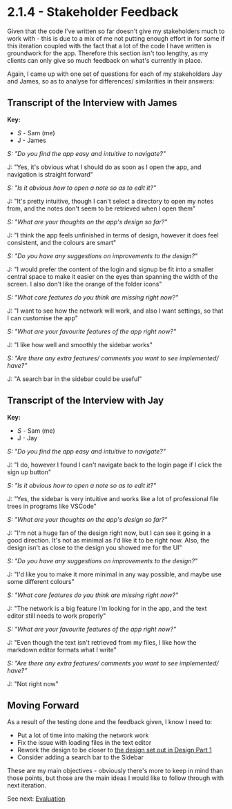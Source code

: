 # 2.1.4 - Stakeholder Feedback

Given that the code I've written so far doesn't give my stakeholders much to work with - this is due to a mix of me not putting enough effort in for some if this iteration coupled with the fact that a lot of the code I have written is groundwork for the app. Therefore this section isn't too lengthy, as my clients can only give so much feedback on what's currently in place.

Again, I came up with one set of questions for each of my stakeholders Jay and James, so as to analyse for differences/ similarities in their answers:

## Transcript of the Interview with James

**Key:**

- _S_ - Sam (me)
- J - James

_S: "Do you find the app easy and intuitive to navigate?"_

J: "Yes, it's obvious what I should do as soon as I open the app, and navigation is straight forward"

_S: "Is it obvious how to open a note so as to edit it?"_

J: "It's pretty intuitive, though I can't select a directory to open my notes from, and the notes don't seem to be retrieved when I open them"

_S: "What are your thoughts on the app's design so far?"_

J: "I think the app feels unfinished in terms of design, however it does feel consistent, and the colours are smart"

_S: "Do you have any suggestions on improvements to the design?"_

J: "I would prefer the content of the login and signup be fit into a smaller central space to make it easier on the eyes than spanning the width of the screen. I also don't like the orange of the folder icons"

_S: "What core features do you think are missing right now?"_

J: "I want to see how the network will work, and also I want settings, so that I can customise the app"

_S: "What are your favourite features of the app right now?"_

J: "I like how well and smoothly the sidebar works"

_S: "Are there any extra features/ comments you want to see implemented/ have?"_

J: "A search bar in the sidebar could be useful"

## Transcript of the Interview with Jay

**Key:**

- _S_ - Sam (me)
- J - Jay

_S: "Do you find the app easy and intuitive to navigate?"_

J: "I do, however I found I can't navigate back to the login page if I click the sign up button"

_S: "Is it obvious how to open a note so as to edit it?"_

J: "Yes, the sidebar is very intuitive and works like a lot of professional file trees in programs like VSCode"

_S: "What are your thoughts on the app's design so far?"_

J: "I'm not a huge fan of the design right now, but I can see it going in a good direction. It's not as minimal as I'd like it to be right now. Also, the design isn't as close to the design you showed me for the UI"

_S: "Do you have any suggestions on improvements to the design?"_

J: "I'd like you to make it more minimal in any way possible, and maybe use some different colours"

_S: "What core features do you think are missing right now?"_

J: "The network is a big feature I'm looking for in the app, and the text editor still needs to work properly"

_S: "What are your favourite features of the app right now?"_

J: "Even though the text isn't retrieved from my files, I like how the markdown editor formats what I write"

_S: "Are there any extra features/ comments you want to see implemented/ have?"_

J: "Not right now"

## Moving Forward

As a result of the testing done and the feedback given, I know I need to:

- Put a lot of time into making the network work
- Fix the issue with loading files in the text editor
- Rework the design to be closer to [the design set out in Design Part 1](../../3%20-%20Design/3.1%20-%20Design%20Part%20I/3.1.3-interface_designs.md)
- Consider adding a search bar to the Sidebar

These are my main objectives - obviously there's more to keep in mind than those points, but those are the main ideas I would like to follow through with next iteration.

See next: [Evaluation](./2.1.5-evaluation.md)
